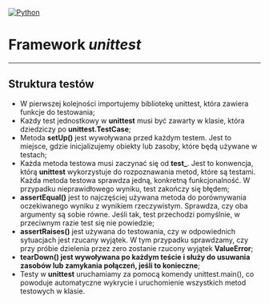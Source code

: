 [![Python](https://img.shields.io/badge/Python-3776AB?style=flat-square&logo=python&logoColor=white)](https://www.python.org/)

# Framework *unittest*

---

## Struktura testów

- W pierwszej kolejności importujemy bibliotekę unittest, która zawiera funkcje do testowania;
- Każdy test jednostkowy w **unittest** musi być zawarty w klasie, która dziedziczy po **unittest.TestCase**;
- Metoda **setUp()** jest wywoływana przed każdym testem. Jest to miejsce, gdzie inicjalizujemy obiekty lub zasoby, które będą używane w testach;
- Każda metoda testowa musi zaczynać się od **test_**. Jest to konwencja, którą **unittest** wykorzystuje do rozpoznawania metod, które są testami. Każda metoda testowa sprawdza jedną, konkretną funkcjonalność. W przypadku nieprawidłowego wyniku, test zakończy się błędem;
- **assertEqual()** jest to najczęściej używana metoda do porównywania oczekiwanego wyniku z wynikiem rzeczywistym. Sprawdza, czy oba argumenty są sobie równe. Jeśli tak, test przechodzi pomyślnie, w przeciwnym razie test się nie powiedzie;
- **assertRaises()** jest używana do testowania, czy w odpowiednich sytuacjach jest rzucany wyjątek. W tym przypadku sprawdzamy, czy przy próbie dzielenia przez zero zostanie rzucony wyjątek **ValueError**;
- **tearDown() jest wywoływana po każdym teście i służy do usuwania zasobów lub zamykania połączeń, jeśli to konieczne**;
- Testy w **unittest** uruchamiamy za pomocą komendy unittest.main(), co powoduje automatyczne wykrycie i uruchomienie wszystkich metod testowych w klasie.